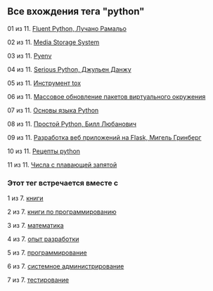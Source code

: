 ## Все вхождения тега "python"


01 из 11. [Fluent Python, Лучано Рамальо](./2020-07-12_fluent_python.md)

02 из 11. [Media Storage System](./2021-05-08_experience_media_storage_system.md)

03 из 11. [Pyenv](./2021-04-18_pyenv.md)

04 из 11. [Serious Python, Джульен Данжу](./2020-07-12_serious_python.md)

05 из 11. [Инструмент tox](./2021-03-15_tox.md)

06 из 11. [Массовое обновление пакетов виртуального окружения](./2021-01-12_python_selective_upgrade.md)

07 из 11. [Основы языка Python](./2020-07-20_programming_basic_python.md)

08 из 11. [Простой Python, Билл Любанович](./2020-07-12_introducing_python.md)

09 из 11. [Разработка веб приложений на Flask, Мигель Гринберг](./2020-07-12_web_prilozhenia_flask.md)

10 из 11. [Рецепты python](./python_snippets.md)

11 из 11. [Числа с плавающей запятой](./2021-04-25_floating_point.md)



### Этот тег встречается вместе с


1 из 7. [книги](./meta_knigi.md)

2 из 7. [книги по программированию](./meta_knigi_po_programmirovaniy.md)

3 из 7. [математика](./meta_matematika.md)

4 из 7. [опыт разработки](./meta_opyt_razrabotki.md)

5 из 7. [программирование](./meta_programmirovanie.md)

6 из 7. [системное администрирование](./meta_sistemnoe_administrirovanie.md)

7 из 7. [тестирование](./meta_testirovanie.md)

